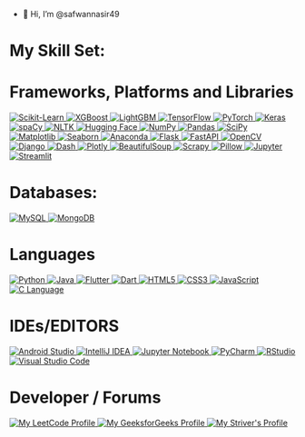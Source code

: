 - 👋 Hi, I’m @safwannasir49


<!---
safwannasir49/safwannasir49 is a ✨ special ✨ repository because its `README.md` (this file) appears on your GitHub profile.
You can click the Preview link to take a look at your changes.
--->
# My Skill Set:

# Frameworks, Platforms and Libraries


<a href="https://scikit-learn.org/">
    <img src="https://img.shields.io/badge/Scikit--Learn-F7931E.svg?style=for-the-badge&logo=scikit-learn&logoColor=white" alt="Scikit-Learn" style="max-width: 100%;">
</a>
<a href="https://xgboost.ai/">
    <img src="https://img.shields.io/badge/XGBoost-22AA2C.svg?style=for-the-badge&logo=data:image/png;base64,iVBORw0KGgoAAAANSUhEUgAAAAwAAAAMCAMAAABlN+5/AAAAXVBMVEX///+hoaHd3d3Pz8/d3d3Nzc3Z2dnS0tLOzs7r6+vBwcH5+fn19fXv7+/y8vLc3NyytrbT09Pr6+vn5+fPz8+mpqaurq63t7e7u7u/v7/Z2dl2dnaH1I1NAAAAb0lEQVR4XmyNxw6AIAxDkUaFQAGqvP9PKYkNhxtP3PVs1iTQH5Je4EkmzUApGAATpQqqDF9gUoAGWUg1XjBM03xY4CY7jQX/ALsCHvCgZII7SaWCVFSuCQ+Ob4G5+b+5P/9AMOmgLPHKwYJAAAAABJRU5ErkJggg==" alt="XGBoost" style="max-width: 100%;">
</a>
<a href="https://lightgbm.readthedocs.io/">
    <img src="https://img.shields.io/badge/LightGBM-00BF9A.svg?style=for-the-badge&logo=LightGBM&logoColor=white" alt="LightGBM" style="max-width: 100%;">
</a>
<a href="https://www.tensorflow.org/">
    <img src="https://img.shields.io/badge/TensorFlow-FF6F00.svg?style=for-the-badge&logo=TensorFlow&logoColor=white" alt="TensorFlow" style="max-width: 100%;">
</a>
<a href="https://pytorch.org/">
    <img src="https://img.shields.io/badge/PyTorch-EE4C2C.svg?style=for-the-badge&logo=PyTorch&logoColor=white" alt="PyTorch" style="max-width: 100%;">
</a>
<a href="https://keras.io/">
    <img src="https://img.shields.io/badge/Keras-D00000.svg?style=for-the-badge&logo=Keras&logoColor=white" alt="Keras" style="max-width: 100%;">
</a>
<a href="https://spacy.io/">
    <img src="https://img.shields.io/badge/spaCy-09A3D5.svg?style=for-the-badge&logo=spaCy&logoColor=white" alt="spaCy" style="max-width: 100%;">
</a>
<a href="https://www.nltk.org/">
    <img src="https://img.shields.io/badge/NLTK-85EA2D.svg?style=for-the-badge&logo=NLTK&logoColor=white" alt="NLTK" style="max-width: 100%;">
</a>
<a href="https://huggingface.co/">
    <img src="https://img.shields.io/badge/Hugging_Face-FFAA00.svg?style=for-the-badge&logo=Hugging-Face&logoColor=white" alt="Hugging Face" style="max-width: 100%;">
</a>
<a href="https://numpy.org/">
    <img src="https://img.shields.io/badge/NumPy-013243.svg?style=for-the-badge&logo=NumPy&logoColor=white" alt="NumPy" style="max-width: 100%;">
</a>
<a href="https://pandas.pydata.org/">
    <img src="https://img.shields.io/badge/pandas-150458.svg?style=for-the-badge&logo=pandas&logoColor=white" alt="Pandas" style="max-width: 100%;">
</a>
<a href="https://scipy.org/">
    <img src="https://img.shields.io/badge/SciPy-8CAAE6.svg?style=for-the-badge&logo=SciPy&logoColor=white" alt="SciPy" style="max-width: 100%;">
</a>
<a href="https://matplotlib.org/">
    <img src="https://img.shields.io/badge/Matplotlib-11557C.svg?style=for-the-badge&logo=Matplotlib&logoColor=white" alt="Matplotlib" style="max-width: 100%;">
</a>
<a href="https://seaborn.pydata.org/">
    <img src="https://img.shields.io/badge/Seaborn-1177B5.svg?style=for-the-badge&logo=Seaborn&logoColor=white" alt="Seaborn" style="max-width: 100%;">
</a>
<a href="https://www.anaconda.com/">
    <img src="https://img.shields.io/badge/Anaconda-44A833.svg?style=for-the-badge&logo=Anaconda&logoColor=white" alt="Anaconda" style="max-width: 100%;">
</a>
<a href="https://flask.palletsprojects.com/">
    <img src="https://img.shields.io/badge/Flask-000000.svg?style=for-the-badge&logo=Flask&logoColor=white" alt="Flask" style="max-width: 100%;">
</a>

<a href="https://fastapi.tiangolo.com/">
    <img src="https://img.shields.io/badge/FastAPI-00C7B7.svg?style=for-the-badge&logo=FastAPI&logoColor=white" alt="FastAPI" style="max-width: 100%;">
</a>
<a href="https://opencv.org/">
    <img src="https://img.shields.io/badge/OpenCV-FF0000.svg?style=for-the-badge&logo=OpenCV&logoColor=white" alt="OpenCV" style="max-width: 100%;">
</a>
<a href="https://www.djangoproject.com/">
    <img src="https://img.shields.io/badge/Django-092E20.svg?style=for-the-badge&logo=Django&logoColor=white" alt="Django" style="max-width: 100%;">
</a>
<a href="https://dash.plotly.com/">
    <img src="https://img.shields.io/badge/Dash-000000.svg?style=for-the-badge&logo=Plotly&logoColor=white" alt="Dash" style="max-width: 100%;">
</a>
<a href="https://plotly.com/">
    <img src="https://img.shields.io/badge/Plotly-3F4F75.svg?style=for-the-badge&logo=Plotly&logoColor=white" alt="Plotly" style="max-width: 100%;">
</a>
<a href="https://www.crummy.com/software/BeautifulSoup/">
    <img src="https://img.shields.io/badge/BeautifulSoup-4B8BBE.svg?style=for-the-badge&logo=BeautifulSoup&logoColor=white" alt="BeautifulSoup" style="max-width: 100%;">
</a>
<a href="https://scrapy.org/">
    <img src="https://img.shields.io/badge/Scrapy-48A6E6.svg?style=for-the-badge&logo=Scrapy&logoColor=white" alt="Scrapy" style="max-width: 100%;">
</a>
<a href="https://python-pillow.org/">
    <img src="https://img.shields.io/badge/Pillow-269539.svg?style=for-the-badge&logo=python&logoColor=white" alt="Pillow" style="max-width: 100%;">
</a>
<a href="https://jupyter.org/">
    <img src="https://img.shields.io/badge/Jupyter-F37626.svg?style=for-the-badge&logo=Jupyter&logoColor=white" alt="Jupyter" style="max-width: 100%;">
</a>
<a href="https://streamlit.io/">
    <img src="https://img.shields.io/badge/Streamlit-FF4B4B.svg?style=for-the-badge&logo=Streamlit&logoColor=white" alt="Streamlit" style="max-width: 100%;">
</a>



# Databases:

<a href="https://www.mysql.com/">
    <img src="https://img.shields.io/badge/MySQL-4479A1.svg?style=for-the-badge&logo=MySQL&logoColor=white" alt="MySQL" style="max-width: 100%;">
</a>
<a href="https://www.mongodb.com/">
    <img src="https://img.shields.io/badge/MongoDB-47A248.svg?style=for-the-badge&logo=MongoDB&logoColor=white" alt="MongoDB" style="max-width: 100%;">
</a>

# Languages
<a target="_blank" rel="noopener noreferrer nofollow" href="https://www.python.org/">
    <img src="https://img.shields.io/badge/python-3670A0?style=for-the-badge&logo=python&logoColor=ffdd54" alt="Python" />
</a>
<a target="_blank" rel="noopener noreferrer nofollow" href="https://www.java.com/">
    <img src="https://img.shields.io/badge/Java-ED8B00?style=for-the-badge&logo=java&logoColor=white" alt="Java" />
</a>
<a target="_blank" rel="noopener noreferrer nofollow" href="https://flutter.dev/">
    <img src="https://img.shields.io/badge/Flutter-02569B?style=for-the-badge&logo=flutter&logoColor=white" alt="Flutter" />
</a>
<a target="_blank" rel="noopener noreferrer nofollow" href="https://dart.dev/">
    <img src="https://img.shields.io/badge/Dart-0175C2?style=for-the-badge&logo=dart&logoColor=white" alt="Dart" />
</a>
<a target="_blank" rel="noopener noreferrer nofollow" href="https://developer.mozilla.org/en-US/docs/Web/HTML">
    <img src="https://img.shields.io/badge/HTML5-E34F26?style=for-the-badge&logo=html5&logoColor=white" alt="HTML5" />
</a>
<a target="_blank" rel="noopener noreferrer nofollow" href="https://developer.mozilla.org/en-US/docs/Web/CSS">
    <img src="https://img.shields.io/badge/CSS3-1572B6?style=for-the-badge&logo=css3&logoColor=white" alt="CSS3" />
</a>
<a target="_blank" rel="noopener noreferrer nofollow" href="https://developer.mozilla.org/en-US/docs/Web/JavaScript">
    <img src="https://img.shields.io/badge/JavaScript-F7DF1E?style=for-the-badge&logo=javascript&logoColor=black" alt="JavaScript" />
</a>
<a target="_blank" rel="noopener noreferrer nofollow" href="https://en.wikipedia.org/wiki/C_(programming_language)">
    <img src="https://img.shields.io/badge/C-00599C?style=for-the-badge&logo=c&logoColor=white" alt="C Language" />
</a>

# IDEs/EDITORS
<a target="_blank" rel="noopener noreferrer nofollow" href="https://developer.android.com/studio">
    <img src="https://img.shields.io/badge/Android%20Studio-3DDC84?style=for-the-badge&logo=android-studio&logoColor=white" alt="Android Studio" />
</a>
<a target="_blank" rel="noopener noreferrer nofollow" href="https://www.jetbrains.com/idea/">
    <img src="https://img.shields.io/badge/IntelliJ%20IDEA-000000?style=for-the-badge&logo=intellij-idea&logoColor=white" alt="IntelliJ IDEA" />
</a>
<a target="_blank" rel="noopener noreferrer nofollow" href="https://jupyter.org/">
    <img src="https://img.shields.io/badge/Jupyter-F37626?style=for-the-badge&logo=jupyter&logoColor=white" alt="Jupyter Notebook" />
</a>
<a target="_blank" rel="noopener noreferrer nofollow" href="https://www.jetbrains.com/pycharm/">
    <img src="https://img.shields.io/badge/PyCharm-000000?style=for-the-badge&logo=pycharm&logoColor=white" alt="PyCharm" />
</a>
<a target="_blank" rel="noopener noreferrer nofollow" href="https://www.rstudio.com/">
    <img src="https://img.shields.io/badge/RStudio-75AADB?style=for-the-badge&logo=rstudio&logoColor=white" alt="RStudio" />
</a>
<a target="_blank" rel="noopener noreferrer nofollow" href="https://code.visualstudio.com/">
    <img src="https://img.shields.io/badge/Visual%20Studio%20Code-0078D4?style=for-the-badge&logo=visual-studio-code&logoColor=white" alt="Visual Studio Code" />
</a>

# Developer / Forums

<a target="_blank" rel="noopener noreferrer nofollow" href="https://leetcode.com/u/safwannasir49">
    <img src="https://img.shields.io/badge/My%20LeetCode%20Profile-FFA116?style=for-the-badge&logo=leetcode&logoColor=black" alt="My LeetCode Profile" />
</a>
<a target="_blank" rel="noopener noreferrer nofollow" href="https://www.geeksforgeeks.org/user/safwannasir49/?utm_source=geeksforgeeks&utm_medium=my_profile&utm_campaign=auth_user">
    <img src="https://img.shields.io/badge/My%20GeeksforGeeks%20Profile-0F9D58?style=for-the-badge&logo=geeksforgeeks&logoColor=white" alt="My GeeksforGeeks Profile" />
</a>

<a target="_blank" rel="noopener noreferrer nofollow" href="https://takeuforward.org/profile/safwannasir49">
    <img src="https://img.shields.io/badge/My%20Striver's%20Profile-FF0000?style=for-the-badge&logo=strivers&logoColor=white" alt="My Striver's Profile" />
</a>










